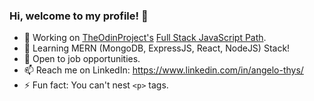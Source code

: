 ### Hi, welcome to my profile! 👋

- 🔭 Working on [TheOdinProject's](https://www.theodinproject.com/) [Full Stack JavaScript Path](https://www.theodinproject.com/paths/full-stack-javascript?).
- 🌱 Learning MERN (MongoDB, ExpressJS, React, NodeJS) Stack!
- 💬 Open to job opportunities.
- 📫 Reach me on LinkedIn: https://www.linkedin.com/in/angelo-thys/
- ⚡ Fun fact: You can't nest ```<p>``` tags.
